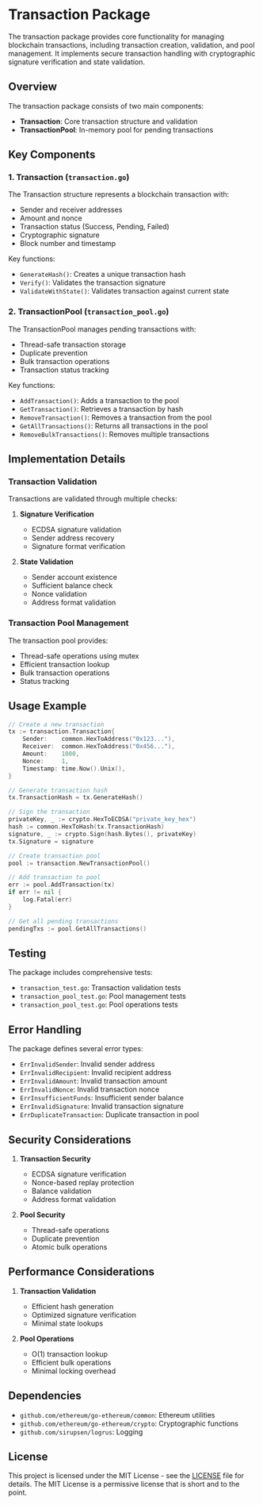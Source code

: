 # Transaction Package

The transaction package provides core functionality for managing blockchain transactions, including transaction creation, validation, and pool management. It implements secure transaction handling with cryptographic signature verification and state validation.

## Overview

The transaction package consists of two main components:
- **Transaction**: Core transaction structure and validation
- **TransactionPool**: In-memory pool for pending transactions

## Key Components

### 1. Transaction (`transaction.go`)

The Transaction structure represents a blockchain transaction with:
- Sender and receiver addresses
- Amount and nonce
- Transaction status (Success, Pending, Failed)
- Cryptographic signature
- Block number and timestamp

Key functions:
- `GenerateHash()`: Creates a unique transaction hash
- `Verify()`: Validates the transaction signature
- `ValidateWithState()`: Validates transaction against current state

### 2. TransactionPool (`transaction_pool.go`)

The TransactionPool manages pending transactions with:
- Thread-safe transaction storage
- Duplicate prevention
- Bulk transaction operations
- Transaction status tracking

Key functions:
- `AddTransaction()`: Adds a transaction to the pool
- `GetTransaction()`: Retrieves a transaction by hash
- `RemoveTransaction()`: Removes a transaction from the pool
- `GetAllTransactions()`: Returns all transactions in the pool
- `RemoveBulkTransactions()`: Removes multiple transactions

## Implementation Details

### Transaction Validation

Transactions are validated through multiple checks:
1. **Signature Verification**
   - ECDSA signature validation
   - Sender address recovery
   - Signature format verification

2. **State Validation**
   - Sender account existence
   - Sufficient balance check
   - Nonce validation
   - Address format validation

### Transaction Pool Management

The transaction pool provides:
- Thread-safe operations using mutex
- Efficient transaction lookup
- Bulk transaction operations
- Status tracking

## Usage Example

```go
// Create a new transaction
tx := transaction.Transaction{
    Sender:    common.HexToAddress("0x123..."),
    Receiver:  common.HexToAddress("0x456..."),
    Amount:    1000,
    Nonce:     1,
    Timestamp: time.Now().Unix(),
}

// Generate transaction hash
tx.TransactionHash = tx.GenerateHash()

// Sign the transaction
privateKey, _ := crypto.HexToECDSA("private_key_hex")
hash := common.HexToHash(tx.TransactionHash)
signature, _ := crypto.Sign(hash.Bytes(), privateKey)
tx.Signature = signature

// Create transaction pool
pool := transaction.NewTransactionPool()

// Add transaction to pool
err := pool.AddTransaction(tx)
if err != nil {
    log.Fatal(err)
}

// Get all pending transactions
pendingTxs := pool.GetAllTransactions()
```

## Testing

The package includes comprehensive tests:
- `transaction_test.go`: Transaction validation tests
- `transaction_pool_test.go`: Pool management tests
- `transaction_pool_test.go`: Pool operations tests

## Error Handling

The package defines several error types:
- `ErrInvalidSender`: Invalid sender address
- `ErrInvalidRecipient`: Invalid recipient address
- `ErrInvalidAmount`: Invalid transaction amount
- `ErrInvalidNonce`: Invalid transaction nonce
- `ErrInsufficientFunds`: Insufficient sender balance
- `ErrInvalidSignature`: Invalid transaction signature
- `ErrDuplicateTransaction`: Duplicate transaction in pool

## Security Considerations

1. **Transaction Security**
   - ECDSA signature verification
   - Nonce-based replay protection
   - Balance validation
   - Address format validation

2. **Pool Security**
   - Thread-safe operations
   - Duplicate prevention
   - Atomic bulk operations

## Performance Considerations

1. **Transaction Validation**
   - Efficient hash generation
   - Optimized signature verification
   - Minimal state lookups

2. **Pool Operations**
   - O(1) transaction lookup
   - Efficient bulk operations
   - Minimal locking overhead

## Dependencies

- `github.com/ethereum/go-ethereum/common`: Ethereum utilities
- `github.com/ethereum/go-ethereum/crypto`: Cryptographic functions
- `github.com/sirupsen/logrus`: Logging

## License
This project is licensed under the MIT License - see the [LICENSE](../../LICENSE) file for details. The MIT License is a permissive license that is short and to the point.
